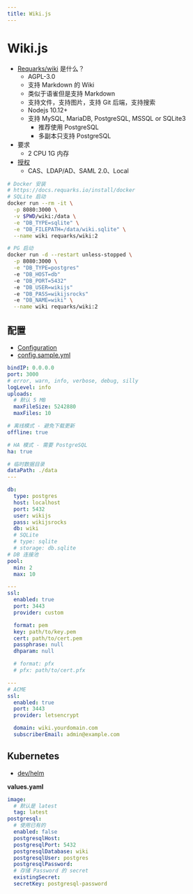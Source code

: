 ```yaml
---
title: Wiki.js
---
```


# Wiki.js
* [Requarks/wiki](https://github.com/Requarks/wiki) 是什么？
  * AGPL-3.0
  * 支持 Markdown 的 Wiki
  * 类似于语雀但是支持 Markdown
  * 支持文件，支持图片，支持 Git 后端，支持搜索
  * Nodejs 10.12+
  * 支持 MySQL, MariaDB, PostgreSQL, MSSQL or SQLite3
    * 推荐使用 PostgreSQL
    * 多副本只支持 PostgreSQL
* 要求
  * 2 CPU 1G 内存
* [授权](https://docs.requarks.io/auth)
  * CAS、LDAP/AD、SAML 2.0、Local

```bash
# Docker 安装
# https://docs.requarks.io/install/docker
# SQLite 启动
docker run --rm -it \
  -p 8080:3000 \
  -v $PWD/wiki:/data \
  -e "DB_TYPE=sqlite" \
  -e "DB_FILEPATH=/data/wiki.sqlite" \
  --name wiki requarks/wiki:2

# PG 启动
docker run -d --restart unless-stopped \
  -p 8080:3000 \
  -e "DB_TYPE=postgres"
  -e "DB_HOST=db"
  -e "DB_PORT=5432"
  -e "DB_USER=wikijs"
  -e "DB_PASS=wikijsrocks"
  -e "DB_NAME=wiki" \
  --name wiki requarks/wiki:2
```

## 配置
* [Configuration](https://docs.requarks.io/install/config)
* [config.sample.yml](https://github.com/Requarks/wiki/blob/dev/config.sample.yml)

```yaml
bindIP: 0.0.0.0
port: 3000
# error, warn, info, verbose, debug, silly
logLevel: info
uploads:
  # 默认 5 MB
  maxFileSize: 5242880
  maxFiles: 10

# 离线模式 - 避免下载更新
offline: true

# HA 模式 - 需要 PostgreSQL
ha: true

# 临时数据目录
dataPath: ./data
---

db:
  type: postgres
  host: localhost
  port: 5432
  user: wikijs
  pass: wikijsrocks
  db: wiki
  # SQLite
  # type: sqlite
  # storage: db.sqlite
# DB 连接池
pool:
  min: 2
  max: 10

---
ssl:
  enabled: true
  port: 3443
  provider: custom

  format: pem
  key: path/to/key.pem
  cert: path/to/cert.pem
  passphrase: null
  dhparam: null

  # format: pfx
  # pfx: path/to/cert.pfx

---
# ACME
ssl:
  enabled: true
  port: 3443
  provider: letsencrypt

  domain: wiki.yourdomain.com
  subscriberEmail: admin@example.com
```

## Kubernetes
* [dev/helm](https://github.com/Requarks/wiki/tree/dev/dev/helm)

__values.yaml__

```yaml
image:
  # 默认是 latest
  tag: latest
postgresql:
  # 使用已有的
  enabled: false
  postgresqlHost:
  postgresqlPort: 5432
  postgresqlDatabase: wiki
  postgresqlUser: postgres
  postgresqlPassword:
  # 存储 Password 的 secret
  existingSecret:
  secretKey: postgresql-password
```
